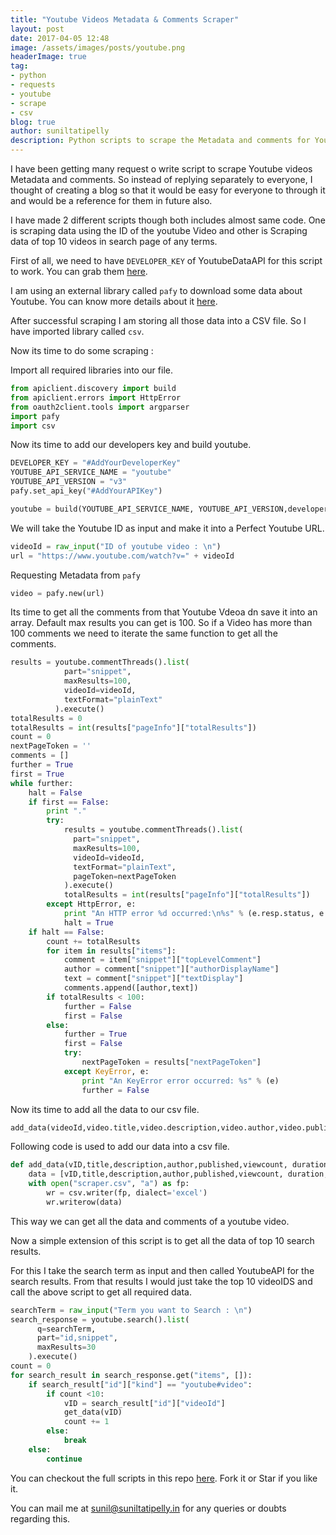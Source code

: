 ```yaml
---
title: "Youtube Videos Metadata & Comments Scraper"
layout: post
date: 2017-04-05 12:48
image: /assets/images/posts/youtube.png
headerImage: true
tag:
- python
- requests
- youtube
- scrape
- csv
blog: true
author: suniltatipelly
description: Python scripts to scrape the Metadata and comments for Youtube Videos.
---
```


I have been getting many request o write script to scrape Youtube videos Metadata and comments. So instead of replying separately to everyone, I thought of creating a blog so that it would be easy for everyone to through it and would be a reference for them in future also.

I have made 2 different scripts though both includes almost same code. One is scraping data using the ID of the youtube Video and other is Scraping data of top 10 videos in search page of any terms.

First of all, we need to have `DEVELOPER_KEY` of YoutubeDataAPI for this script to work. You can grab them <a href="https://console.developers.google.com" target="_blank">here</a>.

I am using an external library called `pafy` to download some data about Youtube. You can know more details about it <a href="https://pythonhosted.org/Pafy/" target="_blank">here</a>.

After successful scraping I am storing all those data into a CSV file. So I have imported  library called `csv`.

Now its time to do some scraping :

Import all required libraries into our file.

```python
from apiclient.discovery import build
from apiclient.errors import HttpError
from oauth2client.tools import argparser
import pafy
import csv
```

Now its time to add our developers key and build youtube.

```python
DEVELOPER_KEY = "#AddYourDeveloperKey"
YOUTUBE_API_SERVICE_NAME = "youtube"
YOUTUBE_API_VERSION = "v3"
pafy.set_api_key("#AddYourAPIKey")

youtube = build(YOUTUBE_API_SERVICE_NAME, YOUTUBE_API_VERSION,developerKey=DEVELOPER_KEY)
```

We will take the Youtube ID as input and make it into a Perfect Youtube URL.

```python
videoId = raw_input("ID of youtube video : \n")
url = "https://www.youtube.com/watch?v=" + videoId
```

Requesting Metadata from `pafy`

```python
video = pafy.new(url)
```

Its time to get all the comments from that Youtube Vdeoa dn save it into an array. Default max results you can get is 100. So if a Video has more than 100 comments we need to iterate the same function to get all the comments.

```python
results = youtube.commentThreads().list(
		    part="snippet",
		    maxResults=100,
		    videoId=videoId,
		    textFormat="plainText"
		  ).execute()
totalResults = 0
totalResults = int(results["pageInfo"]["totalResults"])
count = 0
nextPageToken = ''
comments = []
further = True
first = True
while further:
	halt = False
	if first == False:
		print "."
		try:
	  		results = youtube.commentThreads().list(
	  		  part="snippet",
	  		  maxResults=100,
	  		  videoId=videoId,
	  		  textFormat="plainText",
	  		  pageToken=nextPageToken
	  		).execute()
	  		totalResults = int(results["pageInfo"]["totalResults"])
	  	except HttpError, e:
			print "An HTTP error %d occurred:\n%s" % (e.resp.status, e.content)
			halt = True
	if halt == False:
	  	count += totalResults
	  	for item in results["items"]:
		  	comment = item["snippet"]["topLevelComment"]
		  	author = comment["snippet"]["authorDisplayName"]
		  	text = comment["snippet"]["textDisplay"]
		  	comments.append([author,text])
		if totalResults < 100:
			further = False
			first = False
		else:
			further = True
			first = False
			try:
				nextPageToken = results["nextPageToken"]
			except KeyError, e:
				print "An KeyError error occurred: %s" % (e)
				further = False
```

Now its time to add all the data  to our csv file.

```python
add_data(videoId,video.title,video.description,video.author,video.published,video.viewcount, video.duration, video.likes, video.dislikes,video.rating,video.category,comments)
```

Following code is used to add our data into a csv file.

```python
def add_data(vID,title,description,author,published,viewcount, duration, likes, dislikes,rating,category,comments):
	data = [vID,title,description,author,published,viewcount, duration, likes, dislikes,rating,category,comments]
	with open("scraper.csv", "a") as fp:
	    wr = csv.writer(fp, dialect='excel')
	    wr.writerow(data)
```

This way we can get all the data and comments of a youtube video.

Now a simple extension of this script is to get all the data of top 10 search results.

For this I take the search term as input and then called YoutubeAPI for the search results. From that results I would just take the top 10 videoIDS and call the above script to get all required data.

```python
searchTerm = raw_input("Term you want to Search : \n")
search_response = youtube.search().list(
      q=searchTerm,
      part="id,snippet",
      maxResults=30
    ).execute()
count = 0
for search_result in search_response.get("items", []):
    if search_result["id"]["kind"] == "youtube#video":
      	if count <10:
	        vID = search_result["id"]["videoId"]
	        get_data(vID)
	        count += 1
	    else:
	    	break
    else:
    	continue
```


You can checkout the full scripts in this repo [here](https://github.com/Sunil02324/Youtube-Meta-Data-Comments-Scraper). Fork it or Star if you like it. 

You can mail me at <a href="mailto:sunil@suniltatipelly.in">sunil@suniltatipelly.in</a> for any queries or doubts regarding this.
